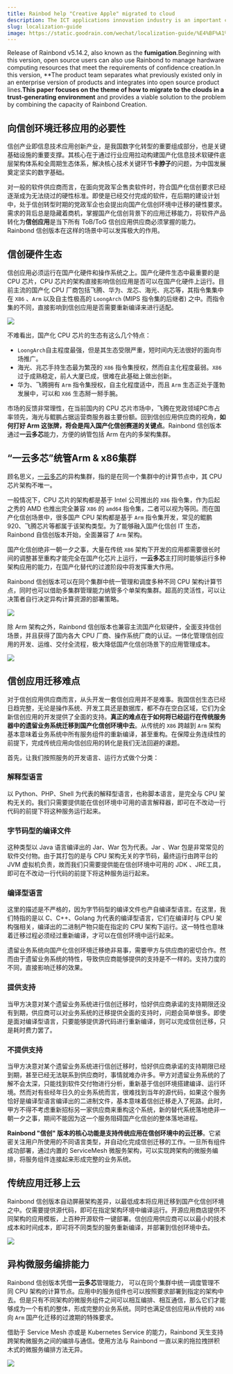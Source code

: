 ```yaml
---
title: Rainbod help "Creative Apple" migrated to cloud
description: The ICT applications innovation industry is an important component of the country's digital transformation and an important backbone of critical infrastructure.Its core is to address the problem of the neck of the core technology critical chain, thereby providing a solid digital basis for China’s development, through industrial applications that drive the construction of a nationally-produced IT software and hardware base and a full-cycle ecosystem.
slug: localization-guide
image: https://static.goodrain.com/wechat/localization-guide/%E4%BF%A1%E5%88%9B.png
---
```


Release of Rainbond v5.14.2, also known as the **fumigation**.Beginning with this version, open source users can also use Rainbond to manage hardware computing resources that meet the requirements of confidence creation.In this version, \*\*The product team separates what previously existed only in an enterprise version of products and integrates into open source product lines.**This paper focuses on the theme of how to migrate to the clouds in a trust-generating environment** and provides a viable solution to the problem by combining the capacity of Rainbond Creation.

<!--truncate-->

## 向信创环境迁移应用的必要性

信创产业即信息技术应用创新产业，是我国数字化转型的重要组成部分，也是关键基础设施的重要支撑。其核心在于通过行业应用拉动构建国产化信息技术软硬件底层架构体系和全周期生态体系，解决核心技术关键环节**卡脖子**的问题，为中国发展奠定坚实的数字基础。

对一般的软件供应商而言，在面向党政军企售卖软件时，符合国产化信创要求已经逐渐成为无法绕过的硬性标准。即使是已经交付完成的软件，在后期的建设计划中，处于信创转型时期的党政军企也会提出向国产化信创环境中迁移的硬性要求。需求的背后总是隐藏着商机，掌握国产化信创背景下的应用迁移能力，将软件产品转化为**信创应用**是当下所有 ToB/ToG 信创应用供应商必须掌握的能力。Rainbond 信创版本在这样的场景中可以发挥极大的作用。

## 信创硬件生态

信创应用必须运行在国产化硬件和操作系统之上。国产化硬件生态中最重要的是 CPU 芯片，CPU 芯片的架构直接影响信创应用是否可以在国产化硬件上运行。目前主流的国产化 CPU 厂商包括飞腾、华为、龙芯、海光、兆芯等，其指令集集中在 `X86` 、`Arm` 以及自主性极高的 `LoongArch` (MIPS 指令集的后继者) 之中。而指令集的不同，直接影响到信创应用是否需要重新编译来进行适配。

![](https://static.goodrain.com/localization-guide/%E5%9B%BD%E4%BA%A7CPU%E7%94%9F%E6%80%81.png)

不难看出，国产化 CPU 芯片的生态有这么几个特点：

- `LoongArch`自主程度最强，但是其生态受限严重，短时间内无法很好的面向市场推广。
- 海光、兆芯手持生态最为繁茂的 `X86` 指令集授权，然而自主化程度最弱。`X86` 过于成熟稳定，前人大厦已成，很难在此基础上做出创新。
- 华为、飞腾拥有 `Arm` 指令集授权，自主化程度适中，而且 `Arm` 生态正处于蓬勃发展中，可以和 `X86` 生态掰一掰手腕。

市场的反馈非常理性，在当前国内的 CPU 芯片市场中，飞腾在党政领域PC市占率领先，海光与鲲鹏占据运营商服务器主要份额。回到信创应用供应商的视角，**如何打好 Arm 这张牌，将会是闯入国产化信创赛道的关键点**。Rainbond 信创版本通过**一云多芯**能力，方便的纳管包括 Arm 在内的多架构集群。

## “一云多芯”统管Arm & x86集群

顾名思义，[一云多芯](https://www.rainbond.com/docs/localization-guide/multi-arch-installation)的异构集群，指的是在同一个集群中的计算节点中，其 CPU 芯片架构不唯一。

一般情况下，CPU 芯片的架构都是基于 Intel 公司推出的 `X86` 指令集，作为后起之秀的 AMD 也推出完全兼容 `X86` 的 `amd64` 指令集，二者可以视为等同。而在国产化信创场景中，很多国产 CPU 架构都是基于 `Arm` 指令集开发，常见的鲲鹏920、飞腾芯片等都属于该架构类型。为了能够融入国产化信创 IT 生态，Rainbond 自信创版本开始，全面兼容了 `Arm` 架构。

国产化信创绝非一朝一夕之事，大量在传统 `X86` 架构下开发的应用都需要很长时间的调整甚至重构才能完全在国产化芯片上运行，**一云多芯**主打同时能够运行多种架构应用的能力，在国产化替代的过渡阶段中将发挥重大作用。

Rainbond 信创版本可以在同个集群中统一管理和调度多种不同 CPU 架构计算节点，同时也可以借助多集群管理能力纳管多个单架构集群。超高的灵活性，可以让决策者自行决定异构计算资源的部署策略。

![](https://static.goodrain.com/localization-guide/%E5%BC%82%E6%9E%84%E9%9B%86%E7%BE%A4%E7%AE%A1%E7%90%86.png)

除 Arm 架构之外，Rainbond 信创版本也兼容主流国产化软硬件，全面支持信创场景，并且获得了国内各大 CPU 厂商、操作系统厂商的认证。一体化管理信创应用的开发、运维、交付全流程，极大降低国产化信创场景下的应用管理成本。

![](https://static.goodrain.com/localization-guide/%E5%9B%BD%E4%BA%A7%E8%AE%A4%E8%AF%81%E9%9B%86%E5%90%88.png)

## 信创应用迁移难点

对于信创应用供应商而言，从头开发一套信创应用并不是难事。我国信创生态已经日趋完整，无论是操作系统、开发工具还是数据库，都不存在空白区域，它们为全新信创应用的开发提供了全面的支持。**真正的难点在于如何将已经运行在传统服务器中的遗留业务系统迁移到国产化信创环境中去**。从传统的 `X86` 跨越到 `Arm` 架构基本意味着业务系统中所有服务组件的重新编译，甚至重构。在保障业务连续性的前提下，完成传统应用向信创应用的转化是我们无法回避的课题。

首先，让我们按照服务的开发语言、运行方式做个分类：

### 解释型语言

以 Python、PHP、Shell 为代表的解释型语言，也称脚本语言，是完全与 CPU 架构无关的。我们只需要提供能在信创环境中可用的语言解释器，即可在不改动一行代码的前提下将这种服务运行起来。

### 字节码型的编译文件

这种类型以 Java 语言编译出的 Jar、War 包为代表。Jar 、War 包是非常常见的软件交付物。由于其打包的是与  CPU 架构无关的字节码，最终运行由跨平台的 JVM 虚拟机负责，故而我们只需要提供能在信创环境中可用的 JDK 、JRE工具，即可在不改动一行代码的前提下将这种服务运行起来。

### 编译型语言

这里的描述是不严格的，因为字节码型的编译文件也产自编译型语言。在这里，我们特指的是以 C、C++、Golang 为代表的编译型语言，它们在编译时与  CPU 架构强相关，编译出的二进制产物只能在指定的 CPU 架构下运行。这一特性也意味着迁移过程必须经过重新编译，才可以在信创环境中运行起来。

遗留业务系统向国产化信创环境迁移绝非易事，需要甲方与供应商的密切合作。然而由于遗留业务系统的特性，导致供应商能够提供的支持是不一样的。支持力度的不同，直接影响迁移的效果。

### 提供支持

当甲方决意对某个遗留业务系统进行信创迁移时，恰好供应商承诺的支持期限还没有到期，供应商可以对业务系统的迁移提供全面的支持时，问题会简单很多。即使是面对编译型语言，只要能够提供源代码进行重新编译，则可以完成信创迁移，只是耗时费力罢了。

### 不提供支持

当甲方决意对某个遗留业务系统进行信创迁移时，恰好供应商承诺的支持期限已经到期，甚至已经无法联系到供应商时，事情就难办许多。甲方对遗留业务系统的了解不会太深，只能找到软件交付物进行分析，重新基于信创环境搭建编译、运行环境。然而对有些经年日久的业务系统而言，很难找到当年的源代码，如果这个服务恰好是编译型语言编译出的二进制文件，基本意味着信创迁移走入了死路。此时，甲方不得不考虑重新招标另一家供应商来重构这个系统，新的替代系统落地绝非一朝一夕之事，期间不能因为这一个服务阻碍国产化信创的整体落地进程。

**Rainbond "信创" 版本的核心功能是支持传统应用在信创环境中的云迁移**。它紧密关注用户所使用的不同语言类型，并自动化完成信创迁移的工作。一旦所有组件成功部署，通过内置的 ServiceMesh 微服务架构，可以实现跨架构的微服务编排，将服务组件连接起来形成完整的业务系统。

## 传统应用迁移上云

Rainbond 信创版本自动屏蔽架构差异，以最低成本将应用迁移到国产化信创环境之中。仅需要提供源代码，即可在指定架构环境中编译运行。开源应用商店提供不同架构的应用模板，上百种开源软件一键部署。信创应用供应商可以以最小的技术成本和时间成本，即可将不同类型的服务重新编译，并部署到信创环境中去。

![](https://static.goodrain.com/localization-guide/%E5%BC%82%E6%9E%84%E5%BE%AE%E6%9C%8D%E5%8A%A1%E8%BF%81%E7%A7%BB.png)

## 异构微服务编排能力

Rainbond 信创版本凭借**一云多芯**管理能力， 可以在同个集群中统一调度管理不同 CPU 架构的计算节点。应用中的服务组件也可以按照要求部署到指定的架构中去。但是只有不同架构的微服务组件之间可以相互编排、相互通信，那么它们才能够成为一个有机的整体，形成完整的业务系统。同时也满足信创应用从传统的 `X86` 向 `Arm` 国产化迁移的过渡期的特殊要求。

借助于 Service Mesh 亦或是 Kubernetes Service 的能力，Rainbond 天生支持跨架构微服务之间的编排与通信。使用方法与 Rainbond 一直以来的拖拉拽拼积木式的微服务编排方法无异。

![](https://static.goodrain.com/localization-guide/%E5%BC%82%E6%9E%84%E5%BE%AE%E6%9C%8D%E5%8A%A1%E7%BC%96%E6%8E%92.png)
